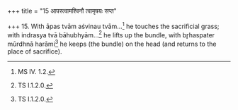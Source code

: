 +++
title = "15 आपस्त्वामश्विनौ त्वामृषयः सप्त"

+++
15. With āpas tvām aśvinau tvām...[^1] he touches the sacrificial grass; with indrasya tvā bāhubhyām...[^2] he lifts up the bundle, with br̥haspater mūrdhnā harāmi[^3] he keeps (the bundle) on the head (and returns to the place of sacrifice).  

[^1]: MS IV. 1.2.  

[^2]: TS I.1.2.0.  

[^3]: TS I.1.2.0. 

